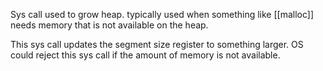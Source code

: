 
Sys call used to grow heap. typically used when something like [[malloc]] needs memory that is not available on the heap.

This sys call updates the segment size register to something larger. OS could reject this sys call if the amount of memory is not available. 